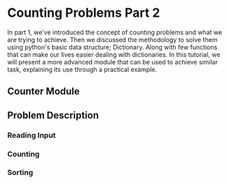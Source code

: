 
# Counting Problems Part 2
In part 1, we've introduced the concept of counting problems and what we are trying to achieve. Then we discussed the methodology to solve them
using python's basic data structure; Dictionary. Along with few functions that can make our lives easier dealing with dictionaries.
In this tutorial, we will present a more advanced module that can be used to achieve similar task, explaining its use through a practical example.

## Counter Module

## Problem Description

### Reading Input
### Counting
### Sorting

